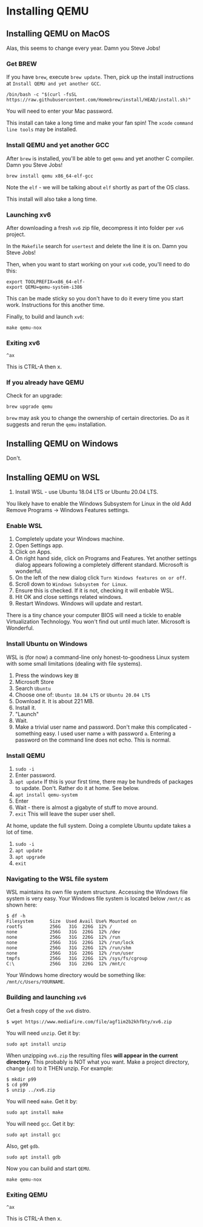 # Installing QEMU

## Installing QEMU on MacOS

Alas, this seems to change every year. Damn you Steve Jobs!

### Get BREW

If you have `brew`, execute `brew update`. Then, pick up the install instructions at `Install QEMU and yet another GCC`.

```text
/bin/bash -c "$(curl -fsSL https://raw.githubusercontent.com/Homebrew/install/HEAD/install.sh)"
```

You will need to enter your Mac password.

This install can take a long time and make your fan spin! The `xcode` `command line tools` may be installed.

### Install QEMU and yet another GCC

After `brew` is installed, you'll be able to get `qemu` and yet another C compiler. Damn you Steve Jobs!

```text
brew install qemu x86_64-elf-gcc
```

Note the `elf` - we will be talking about `elf` shortly as part of the OS class.

This install will also take a long time.

### Launching xv6

After downloading a fresh `xv6` zip file, decompress it into folder per `xv6` project.

In the `Makefile` search for `usertest` and delete the line it is on. Damn you Steve Jobs!

Then, when you want to start working on your `xv6` code, you'll need to do this:

```text
export TOOLPREFIX=x86_64-elf- 
export QEMU=qemu-system-i386
```

This can be made sticky so you don't have to do it every time you start work. Instructions for this another time.

Finally, to build and launch `xv6`:

```text
make qemu-nox
```

### Exiting xv6

```text
^ax
```

This is CTRL-A then x.

### If you already have QEMU

Check for an upgrade:

```text
brew upgrade qemu
```

`brew` may ask you to change the ownership of certain directories. Do as it suggests and rerun the `qemu` installation.

## Installing QEMU on Windows

Don't.

## Installing QEMU on WSL

1. Install WSL - use Ubuntu 18.04 LTS or Ubuntu 20.04 LTS.

You likely have to enable the Windows Subsystem for Linux in the old Add Remove Programs -> Windows Features settings.

### Enable WSL

1. Completely update your Windows machine.
2. Open Settings app.
3. Click on Apps.
4. On right hand side, click on Programs and Features. Yet another settings dialog appears following a completely different standard. Microsoft is wonderful.
5. On the left of the new dialog click `Turn Windows features on or off`.
6. Scroll down to `Windows Subsystem for Linux`.
7. Ensure this is checked. If it is not, checking it will enbable WSL.
8. Hit OK and close settings related windows.
9. Restart Windows. Windows will update and restart.

There is a tiny chance your computer BIOS will need a tickle to enable Virtualization Technology. You won't find out until much later. Microsoft is Wonderful.

### Install Ubuntu on Windows

WSL is (for now) a command-line only honest-to-goodness Linux system with some small limitations (dealing with file systems). 

1. Press the windows key &#8862;
2. Microsoft Store
3. Search `Ubuntu`
4. Choose one of: `Ubuntu 18.04 LTS` or `Ubuntu 20.04 LTS`
5. Download it. It is about 221 MB.
6. Install it.
7. "Launch"
8. Wait.
9. Make a trivial user name and password. Don't make this complicated - something easy. I used user name `a` with password `a`. Entering a password on the command line does not echo. This is normal.

### Install QEMU

1. `sudo -i`
2. Enter password.
3. `apt update` If this is your first time, there may be hundreds of packages to update. Don't. Rather do it at home. See below.
4. `apt install qemu-system`
5. Enter
6. Wait - there is almost a gigabyte of stuff to move around.
7. `exit` This will leave the super user shell.

At home, update the full system. Doing a complete Ubuntu update takes a lot of time.

1. `sudo -i`
2. `apt update`
3. `apt upgrade`
4. `exit`

### Navigating to the WSL file system

WSL maintains its own file system structure. Accessing the Windows file system is very easy. Your Windows file system is located below `/mnt/c` as shown here:

```text
$ df -h
Filesystem      Size  Used Avail Use% Mounted on
rootfs          256G   31G  226G  12% /
none            256G   31G  226G  12% /dev
none            256G   31G  226G  12% /run
none            256G   31G  226G  12% /run/lock
none            256G   31G  226G  12% /run/shm
none            256G   31G  226G  12% /run/user
tmpfs           256G   31G  226G  12% /sys/fs/cgroup
C:\             256G   31G  226G  12% /mnt/c
```

Your Windows home directory would be something like: `/mnt/c/Users/YOURNAME`.

### Building and launching `xv6`

Get a fresh copy of the `xv6` distro.

```text
$ wget https://www.mediafire.com/file/agf1im2b2khfbty/xv6.zip
```

You will need `unzip`. Get it by:

```text
sudo apt install unzip
```

When unzipping `xv6.zip` the resulting files **will appear in the current directory**. This probably is NOT what you want. Make a project directory, change (`cd`) to it THEN unzip. For example:

```text
$ mkdir p99
$ cd p99
$ unzip ../xv6.zip
```

You will need `make`. Get it by:

```text
sudo apt install make
```

You will need `gcc`. Get it by:

```text
sudo apt install gcc
```

Also, get `gdb`.

```text
sudo apt install gdb
```

Now you can build and start `QEMU`.

```text
make qemu-nox
```

### Exiting QEMU

```text
^ax
```

This is CTRL-A then x.
